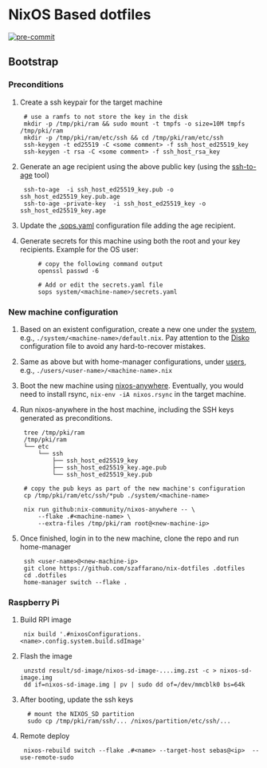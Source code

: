 # NixOS Based dotfiles

[![pre-commit](https://github.com/szaffarano/nix-dotfiles/actions/workflows/pre-commit.yml/badge.svg)](https://github.com/szaffarano/nix-dotfiles/actions/workflows/pre-commit.yml)

## Bootstrap

### Preconditions

1. Create a ssh keypair for the target machine

        # use a ramfs to not store the key in the disk
        mkdir -p /tmp/pki/ram && sudo mount -t tmpfs -o size=10M tmpfs /tmp/pki/ram
        mkdir -p /tmp/pki/ram/etc/ssh && cd /tmp/pki/ram/etc/ssh
        ssh-keygen -t ed25519 -C <some comment> -f ssh_host_ed25519_key
        ssh-keygen -t rsa -C <some comment> -f ssh_host_rsa_key
1. Generate an age recipient using the above public key (using the
[ssh-to-age](https://github.com/Mic92/ssh-to-age) tool)

        ssh-to-age  -i ssh_host_ed25519_key.pub -o ssh_host_ed25519_key.pub.age
        ssh-to-age -private-key  -i ssh_host_ed25519_key -o ssh_host_ed25519_key.age
1. Update the [.sops.yaml](./.sops.yaml) configuration file adding the age
   recipient.
1. Generate secrets for this machine using both the root and your key
   recipients.  Example for the OS user:

            # copy the following command output
            openssl passwd -6

            # Add or edit the secrets.yaml file
            sops system/<machine-name>/secrets.yaml

### New machine configuration

1. Based on an existent configuration, create a new one under the
   [system](./system), e.g., `./system/<machine-name>/default.nix`. Pay
attention to the [Disko](https://github.com/nix-community/disko) configuration
file to avoid any hard-to-recover mistakes.
1. Same as above but with home-manager configurations, under [users](./users),
   e.g., `./users/<user-name>/<machine-name>.nix`
1. Boot the new machine using
   [nixos-anywhere](https://github.com/nix-community/nixos-anywhere).
Eventually, you would need to install rsync, `nix-env -iA nixos.rsync` in the
target machine.
1. Run nixos-anywhere in the host machine, including the SSH keys generated as
   preconditions.

        tree /tmp/pki/ram
        /tmp/pki/ram
        └── etc
            └── ssh
                ├── ssh_host_ed25519_key
                ├── ssh_host_ed25519_key.age.pub
                └── ssh_host_ed25519_key.pub

        # copy the pub keys as part of the new machine's configuration
        cp /tmp/pki/ram/etc/ssh/*pub ./system/<machine-name>

        nix run github:nix-community/nixos-anywhere -- \
            --flake .#<machine-name> \
            --extra-files /tmp/pki/ram root@<new-machine-ip>
1. Once finished, login in to the new machine, clone the repo and run home-manager

        ssh <user-name>@<new-machine-ip>
        git clone https://github.com/szaffarano/nix-dotfiles .dotfiles
        cd .dotfiles
        home-manager switch --flake .

### Raspberry Pi

1. Build RPI image

        nix build '.#nixosConfigurations.<name>.config.system.build.sdImage'

2. Flash the image

        unzstd result/sd-image/nixos-sd-image-....img.zst -c > nixos-sd-image.img
        dd if=nixos-sd-image.img | pv | sudo dd of=/dev/mmcblk0 bs=64k

3. After booting, update the ssh keys

         # mount the NIXOS_SD partition
         sudo cp /tmp/pki/ram/ssh/... /nixos/partition/etc/ssh/...

4. Remote deploy

        nixos-rebuild switch --flake .#<name> --target-host sebas@<ip>  --use-remote-sudo
